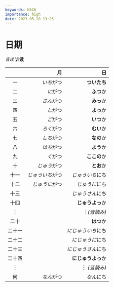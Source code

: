 ```yaml
---
keywords: N5C6
importance: high
date: 2023-05-20 13:25
---
```


# 日期

*音读* **训读**

|        |               月 |                 日 |
|:------:| ----------------:| ------------------:|
|   一   |       *いち*がつ |       **ついたち** |
|   二   |         *に*がつ |         **ふつ**か |
|   三   |       *さん*がつ |         **みっ**か |
|   四   |         *し*がつ |         **よっ**か |
|   五   |         *ご*がつ |         **いつ**か |
|   六   |       *ろく*がつ |         **むい**か |
|   七   |       *しち*がつ |         **なの**か |
|   八   |       *はち*がつ |         **よう**か |
|   九   |         *く*がつ |       **ここの**か |
|   十   |     *じゅう*がつ |         **とお**か |
|  十一  | *じゅういち*がつ |   *じゅういち*にち |
|  十二  |   *じゅうに*がつ |     *じゅうに*にち |
|  十三  |                  |   *じゅうさん*にち |
|  十四  |                  |   **じゅうよっ**か |
|   ︙   |                  |       ︙*(音読み)* |
|  二十  |                  |         **はつ**か |
| 二十一 |                  | *にじゅういち*にち |
| 二十二 |                  |     *にじゅうに*にち |
| 二十三 |                  |   *にじゅうさん*にち |
| 二十四 |                  |     **にじゅうよっ**か |
|   ︙   |                  |      ︙ *(音読み)* |
|   何   |       *なん*がつ |         *なん*にち |